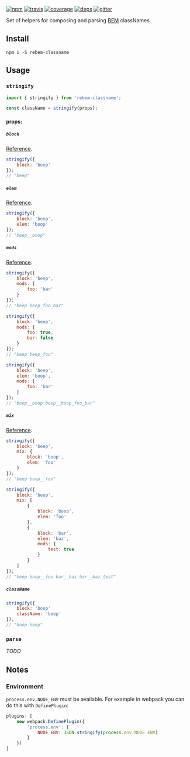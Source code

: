 [![npm](https://img.shields.io/npm/v/rebem-classname.svg?style=flat-square)](https://www.npmjs.com/package/rebem-classname)
[![travis](http://img.shields.io/travis/rebem/classname.svg?style=flat-square)](https://travis-ci.org/rebem/classname)
[![coverage](https://img.shields.io/codecov/c/github/rebem/classname.svg?style=flat-square)](https://codecov.io/github/rebem/classname)
[![deps](https://img.shields.io/gemnasium/rebem/classname.svg?style=flat-square)](https://gemnasium.com/rebem/classname)
[![gitter](https://img.shields.io/badge/gitter-join_chat_%E2%86%92-46bc99.svg?style=flat-square)](https://gitter.im/rebem/rebem)

Set of helpers for composing and parsing [BEM](http://getbem.com/) classNames.

## Install

```
npm i -S rebem-classname
```

## Usage

### `stringify`

```js
import { stringify } from 'rebem-classname';

const className = stringify(props);
```

#### props:

##### `block`

[Reference](https://en.bem.info/method/key-concepts/#block).

```js
stringify({
    block: 'beep'
});
// "beep"
```

##### `elem`

[Reference](https://en.bem.info/method/key-concepts/#element).

```js
stringify({
    block: 'beep',
    elem: 'boop'
});
// "beep__boop"
```

##### `mods`

[Reference](https://en.bem.info/method/key-concepts/#modifier).

```js
stringify({
    block: 'beep',
    mods: {
        foo: 'bar'
    }
});
// "beep beep_foo_bar"
```

```js
stringify({
    block: 'beep',
    mods: {
        foo: true,
        bar: false
    }
});
// "beep beep_foo"
```

```js
stringify({
    block: 'beep',
    elem: 'boop',
    mods: {
        foo: 'bar'
    }
});
// "beep__boop beep__boop_foo_bar"
```

##### `mix`

[Reference](https://en.bem.info/method/key-concepts/#mix).

```js
stringify({
    block: 'beep',
    mix: {
        block: 'boop',
        elem: 'foo'
    }
});
// "beep boop__foo"
```

```js
stringify({
    block: 'beep',
    mix: [
        {
            block: 'boop',
            elem: 'foo'
        },
        {
            block: 'bar',
            elem: 'baz',
            mods: {
                test: true
            }
        }
    ]
});
// "beep boop__foo bar__baz bar__baz_test"
```

##### `className`

```js
stringify({
    block: 'boop'
    className: 'beep'
});
// "boop beep"
```

### `parse`

*TODO*

## Notes

### Environment

`process.env.NODE_ENV` must be available. For example in webpack you can do this with `DefinePlugin`:

```js
plugins: [
    new webpack.DefinePlugin({
        'process.env': {
            NODE_ENV: JSON.stringify(process.env.NODE_ENV)
        }
    })
]
```
